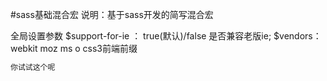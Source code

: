 #sass基础混合宏
说明：基于sass开发的简写混合宏

全局设置参数
$support-for-ie ： true(默认)/false  是否兼容老版ie;
$vendors： webkit moz ms o   css3前端前缀
```css
你试试这个呢
```

